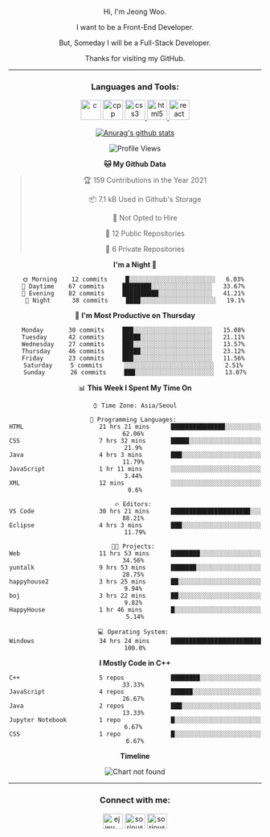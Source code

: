<div align="center">

Hi, I'm Jeong Woo.

I want to be a Front-End Developer.

But, Someday I will be a Full-Stack Developer.

Thanks for visiting my GitHub.

</div>

---

<link rel="stylesheet" href="devicon.min.css">
<h3 align="center">Languages and Tools:</h3>
<p align="center"> <a href="https://www.cprogramming.com/" target="_blank"> <img src="https://user-images.githubusercontent.com/49060014/104815556-9b409780-5858-11eb-9e57-76cd1f41b210.png" alt="c" height="40"></a>  <a href="https://www.w3schools.com/cpp/" target="_blank"> <img src="https://user-images.githubusercontent.com/49060014/104815621-05593c80-5859-11eb-8ffb-fdb9956f63c1.png" alt="cpp" height="40"></a> <a href="https://www.w3schools.com/css/" target="_blank"> <img src="https://user-images.githubusercontent.com/49060014/104815701-6e40b480-5859-11eb-985c-fe7214015048.png" alt="css3" height="40"/> </a> <a href="https://www.w3.org/html/" target="_blank"> <img src="https://user-images.githubusercontent.com/49060014/104815691-64b74c80-5859-11eb-85ac-165452a17a2e.png" alt="html5" height="40"/> </a> <a href="https://reactjs.org/" target="_blank"> <img src="https://user-images.githubusercontent.com/49060014/104815672-44878d80-5859-11eb-8695-602d3f0b85d2.png" alt="react" height="40"/> </a> </p>

<div align="center">
  
[![Anurag's github stats](https://github-readme-stats.vercel.app/api?username=sorious77)](https://github.com/anuraghazra/github-readme-stats)



<!--START_SECTION:waka-->
![Profile Views](http://img.shields.io/badge/Profile%20Views-55-blue)

**🐱 My Github Data** 

> 🏆 159 Contributions in the Year 2021
 > 
> 📦 7.1 kB Used in Github's Storage 
 > 
> 🚫 Not Opted to Hire
 > 
> 📜 12 Public Repositories 
 > 
> 🔑 6 Private Repositories  
 > 
**I'm a Night 🦉** 

```text
🌞 Morning    12 commits     █░░░░░░░░░░░░░░░░░░░░░░░░   6.03% 
🌆 Daytime    67 commits     ████████░░░░░░░░░░░░░░░░░   33.67% 
🌃 Evening    82 commits     ██████████░░░░░░░░░░░░░░░   41.21% 
🌙 Night      38 commits     ████░░░░░░░░░░░░░░░░░░░░░   19.1%

```
📅 **I'm Most Productive on Thursday** 

```text
Monday       30 commits     ███░░░░░░░░░░░░░░░░░░░░░░   15.08% 
Tuesday      42 commits     █████░░░░░░░░░░░░░░░░░░░░   21.11% 
Wednesday    27 commits     ███░░░░░░░░░░░░░░░░░░░░░░   13.57% 
Thursday     46 commits     █████░░░░░░░░░░░░░░░░░░░░   23.12% 
Friday       23 commits     ███░░░░░░░░░░░░░░░░░░░░░░   11.56% 
Saturday     5 commits      ░░░░░░░░░░░░░░░░░░░░░░░░░   2.51% 
Sunday       26 commits     ███░░░░░░░░░░░░░░░░░░░░░░   13.07%

```


📊 **This Week I Spent My Time On** 

```text
⌚︎ Time Zone: Asia/Seoul

💬 Programming Languages: 
HTML                     21 hrs 21 mins      ███████████████░░░░░░░░░░   62.06% 
CSS                      7 hrs 32 mins       █████░░░░░░░░░░░░░░░░░░░░   21.9% 
Java                     4 hrs 3 mins        ███░░░░░░░░░░░░░░░░░░░░░░   11.79% 
JavaScript               1 hr 11 mins        ░░░░░░░░░░░░░░░░░░░░░░░░░   3.44% 
XML                      12 mins             ░░░░░░░░░░░░░░░░░░░░░░░░░   0.6%

🔥 Editors: 
VS Code                  30 hrs 21 mins      ██████████████████████░░░   88.21% 
Eclipse                  4 hrs 3 mins        ███░░░░░░░░░░░░░░░░░░░░░░   11.79%

🐱‍💻 Projects: 
Web                      11 hrs 53 mins      ████████░░░░░░░░░░░░░░░░░   34.56% 
yuntalk                  9 hrs 53 mins       ███████░░░░░░░░░░░░░░░░░░   28.75% 
happyhouse2              3 hrs 25 mins       ██░░░░░░░░░░░░░░░░░░░░░░░   9.94% 
boj                      3 hrs 22 mins       ██░░░░░░░░░░░░░░░░░░░░░░░   9.82% 
HappyHouse               1 hr 46 mins        █░░░░░░░░░░░░░░░░░░░░░░░░   5.14%

💻 Operating System: 
Windows                  34 hrs 24 mins      █████████████████████████   100.0%

```

**I Mostly Code in C++** 

```text
C++                      5 repos             ████████░░░░░░░░░░░░░░░░░   33.33% 
JavaScript               4 repos             ██████░░░░░░░░░░░░░░░░░░░   26.67% 
Java                     2 repos             ███░░░░░░░░░░░░░░░░░░░░░░   13.33% 
Jupyter Notebook         1 repo              █░░░░░░░░░░░░░░░░░░░░░░░░   6.67% 
CSS                      1 repo              █░░░░░░░░░░░░░░░░░░░░░░░░   6.67%

```


**Timeline**

![Chart not found](https://raw.githubusercontent.com/sorious77/sorious77/main/charts/bar_graph.png) 


<!--END_SECTION:waka-->

</div>

---

<h3 align="center">Connect with me:</h3>
<p align="center">
<a href="https://instagram.com/ejwu__" target="blank"><img align="center" src="https://cdn.jsdelivr.net/npm/simple-icons@3.0.1/icons/instagram.svg" alt="ejwu__" height="30" width="40" /></a>
<a href="https://www.hackerrank.com/sorious77" target="blank"><img align="center" src="https://cdn.jsdelivr.net/npm/simple-icons@3.0.1/icons/hackerrank.svg" alt="sorious77" height="30" width="40" /></a>
<a href="https://www.leetcode.com/sorious77" target="blank"><img align="center" src="https://cdn.jsdelivr.net/npm/simple-icons@3.0.1/icons/leetcode.svg" alt="sorious77" height="30" width="40" /></a>
</p>


